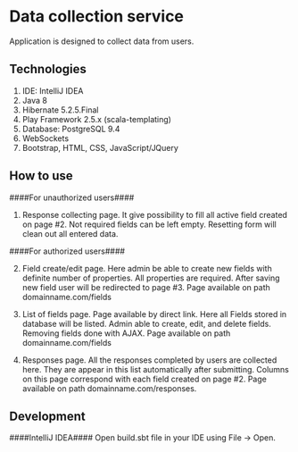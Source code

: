 # Data collection service
Application is designed to collect data from users.

## Technologies ##
1. IDE: IntelliJ IDEA 
2. Java 8
3. Hibernate 5.2.5.Final
4. Play Framework 2.5.x (scala-templating) 
5. Database: PostgreSQL 9.4
6. WebSockets
7. Bootstrap, HTML, CSS, JavaScript/JQuery 

## How to use ##
####For unauthorized users####
1. Response collecting page. It give possibility to fill all active field created on page #2. Not required fields can be left empty. Resetting form will clean out all entered data.

####For authorized users####

2. Field create/edit page. Here admin be able to create new fields with definite number of properties. All properties are required. After saving new field user will be redirected to page #3. Page available on path domainname.com/fields

3. List of fields page. Page available by direct link. Here all Fields stored in database will be listed. Admin able to create, edit, and delete fields. Removing fields done with AJAX. Page available on path domainname.com/fields

4. Responses page. All the responses completed by users are collected here. They are appear in this list automatically after submitting. Columns on this page correspond with each field created on page #2. Page available on path domainname.com/responses.

## Development ##
####IntelliJ IDEA####
Open build.sbt file in your IDE using File -> Open.
